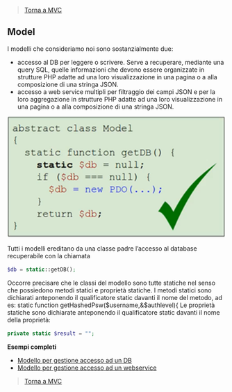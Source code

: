 >[Torna a MVC](mvcindex.md) 
## **Model**

I modelli che consideriamo noi sono sostanzialmente due: 
-	accesso al DB per leggere o scrivere. Serve a recuperare, mediante una query SQL, quelle informazioni che devono essere organizzate in strutture PHP adatte ad una loro visualizzazione in una pagina o a alla composizione di una stringa JSON.
-	accesso a web service multipli per filtraggio dei campi JSON e per la loro aggregazione in strutture PHP adatte ad una loro visualizzazione in una pagina o a alla composizione di una stringa JSON.
 
![model](model.png)


Tutti i modelli ereditano da una classe padre l’accesso al database recuperabile con la chiamata 
```PHP 
$db = static::getDB();
```
Occorre precisare che le classi del modello sono tutte statiche nel senso che possiedono metodi statici e proprietà statiche. I metodi statici sono dichiarati anteponendo il qualificatore static davanti il nome del metodo, ad es:
static function getHashedPsw($username,&$authlevel){
Le proprietà statiche sono dichiarate anteponendo il qualificatore static davanti il nome della proprietà:
```PHP 
private static $result = "";
```
**Esempi completi**

- [Modello per gestione accesso ad un DB](esmodeluser.md)
- [Modello per gestione accesso ad un webservice](eswebservice.md)

>[Torna a MVC](mvcindex.md) 
